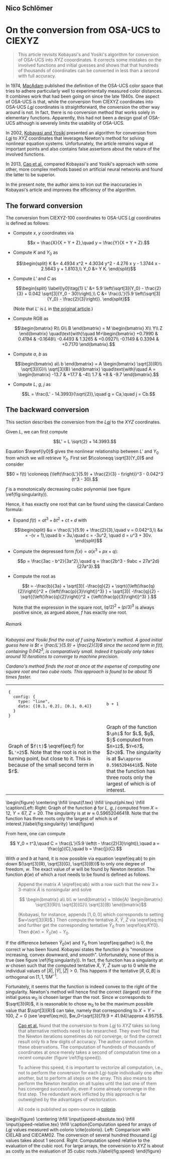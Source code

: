 ## Nico Schlömer
# On the conversion from OSA-UCS to CIEXYZ

> This article revisits Kobayasi's and Yosiki's algorithm for conversion of OSA-UCS into
> XYZ cooordinates. It corrects some mistakes on the involved functions and initial
> guesses and shows that that hundreds of thousands of coordinates can be converted in
> less than a second with full accuracy.

In 1974, [MacAdam]({https://doi.org/10.1364/josa.64.001691) published the definition of the OSA-UCS color space that
tries to adhere particularly well to experimentally measured color distances. It
combines work that had been going on since the late 1940s. One aspect of OSA-UCS is
that, while the conversion from CIEXYZ coordinates into OSA-UCS $`Lgj`$ coordinates is
straightforward, the conversion the other way around is not. In fact, there is no
conversion method that works solely in elementary functions. Apparently, this had not
been a design goal of OSA-UCS although is severely limits the usability of OSA-UCS.

In 2002, [Kobayasi and Yosiki](https://doi.org/10.1117/12.464524) presented an algorithm
for conversion from $`Lgj`$ to $`XYZ`$ coordinates that leverages Newton's method for
solving nonlinear equation systems. Unfortunately, the article remains vague at
important points and also contains false assertions about the nature of the involved
functions.

In 2013, [Cao et al.](https://doi.org/10.1364/josaa.30.001508) compared Kobayasi's and
Yosiki's approach with some other, more complex methods based on artificial neural
networks and found the latter to be superior.

In the present note, the author aims to iron out the inaccuracies in Kobayasi's article
and improves the efficiency of the algorithm.

## The forward conversion

The conversion from CIEXYZ-100 coordinates to OSA-UCS $`Lgj`$ coordinates is defined as
follows:

* Compute $`x`$, $`y`$ coordinates via
  ```math
  x = \frac{X}{X + Y + Z},\quad y = \frac{Y}{X + Y + Z}.
  ```
* Compute $`K`$ and $`Y_0`$ as
  ```math
  \begin{split}
    K &= 4.4934 x^2 + 4.3034 y^2 - 4.276 x y - 1.3744 x - 2.5643 y + 1.8103,\\
    Y_0 &= Y K.
  \end{split}
  ```
* Compute $`L'`$ and $`C`$ as
  ```math
  \begin{split}
  \label{ly0}\tag{1}
  L' &= 5.9 \left(\sqrt[3]{Y_0} - \frac{2}{3} + 0.042 \sqrt[3]{Y_0 - 30}\right),\\
  C &= \frac{L'}{5.9 \left(\sqrt[3]{Y_0} - \frac{2}{3}\right)}.
  \end{split}
  ```
  (Note that $`L'`$ is $`L`$ in [the original
  article]({https://doi.org/10.1364/josa.64.001691).)

* Compute RGB as
  ```math
  \begin{bmatrix}
    R\\
    G\\
    B
  \end{bmatrix}
  =
  M
  \begin{bmatrix}
    X\\
    Y\\
    Z
  \end{bmatrix}
  \quad\text{with}\quad
  M=\begin{bmatrix}
    +0.7990 & 0.4194 & -0.1648\\
    -0.4493 & 1.3265 & +0.0927\\
    -0.1149 & 0.3394 & +0.7170
  \end{bmatrix}.
  ```

* Compute $`a`$, $`b`$ as
  ```math
  \begin{bmatrix}
    a\\
    b
  \end{bmatrix}
  =
  A
  \begin{bmatrix}
    \sqrt[3]{R}\\
    \sqrt[3]{G}\\
    \sqrt[3]{B}
  \end{bmatrix}
  \quad\text{with}\quad
  A = \begin{bmatrix}
    -13.7 & +17.7 & -4\\
    1.7 & +8 & -9.7
  \end{bmatrix}.
  ```

* Compute $`L`$, $`g`$, $`j`$ as
  ```math
  L = \frac{L' - 14.3993}{\sqrt{2}},\quad g = Ca,\quad j = Cb.
  ```

## The backward conversion

This section describes the conversion from the  $`Lgj`$ to the $`XYZ`$ coordinates.

Given $`L`$, we can first compute
```math
L' = L \sqrt{2} + 14.3993.
```
Equation $`\eqref{ly0}`$ gives the nonlinear relationship between $`L'`$ and $`Y_0`$ from
which we will retrieve $`Y_0`$. First set $`t\coloneqq \sqrt[3]{Y_0}`$ and consider
```math
0 = f(t) \coloneqq {\left(\frac{L'}{5.9} + \frac{2}{3} - t\right)}^3 - 0.042^3 (t^3 - 30).
```
$`f`$ is a monotonically decreasing cubic polynomial (see figure \ref{fig:singularity}).

Hence, it has exactly one root that can be found using the classical Cardano formula:

* Expand $`f(t) = at^3 + bt^2 + ct + d`$ with
  ```math
  \begin{split}
    &u = \frac{L'}{5.9} + \frac{2}{3},\quad v = 0.042^3,\\
    &a = -(v + 1),\quad  b = 3u,\quad  c = -3u^2, \quad d = u^3 + 30v.
  \end{split}
  ```

* Compute the depressed form $`\tilde{f}(x)=a(x^3 + px + q)`$:
  ```math
  p = \frac{3ac - b^2}{3a^2},\quad q = \frac{2b^3 - 9abc + 27a^2d}{27a^3}.
  ```

* Compute the root as
  ```math
  t = -\frac{b}{3a} + \sqrt[3]{
    -\frac{q}{2} + \sqrt{{\left(\frac{q}{2}\right)}^2 + {\left(\frac{p}{3}\right)}^3}
  }
  + \sqrt[3]{
    -\frac{q}{2} - \sqrt{{\left(\frac{q}{2}\right)}^2 + {\left(\frac{p}{3}\right)}^3}
  }.
  ```
  Note that the expression in the square root, $`{\left(q/2\right)}^2 +
  {\left(p/3\right)}^3`$ is always positive since, as argued above, $f$ has
  exactly one root.

###### Remark
*Kobayasi and Yosiki find the root of $`f`$ using Newton's method.  A good initial
guess here is $`t = \frac{L'}{5.9} + \frac{2}{3}`$ since the second term in $`f(t)`$,
containing $`0.042^3`$, is comparatively small. Indeed it typically only takes around
10 iterations to converge to machine precision.*

*Cardano's method finds the root at once at the expense of computing one square root
and two cube roots. This approach is found to be about 15 times faster.*


<table>
<tr>
<td>
<pre lang="chartjs">
{
  config: {
    type: "line",
    data: {[0.1, 0.2], [0.1, 0.4]}
  }
}
</pre>
</td>
<td>
<pre lang="chartjs">
b + 1
</pre>
</td>
</tr>
<tr>
<td>
Graph of $<code>f(t)</code>$ \eqref{eq:f} for $<code>L'=25</code>$. Note that the root
is not in the turning point, but close to it. This is because of the small second term
in $<code>f</code>$.
</td>
<td>
Graph of the function $<code>\phi</code>$ for $<code>L</code>$, $<code>g</code>$,
$<code>j</code>$ computed from $<code>X=12</code>$, $<code>Y=67</code>$,
$<code>Z=20</code>$. The singularity is at $<code>w\approx 0.59652046418</code>$.  Note
that the function has three roots only the largest of which is of interest.
</td>
</tr>
</table>


\begin{figure}
  \centering
  \hfill
  \input{f.tex}
  \hfill
  \input{phi.tex}
  \hfill
  \caption{Left:
  Right: Graph of the function $\phi$ for $L$, $g$, $j$ computed from $X=12$, $Y=67$,
  $Z=20$. The singularity is at $w\approx 0.59652046418$.  Note that the function has
  three roots only the largest of which is of interest.}\label{fig:singularity}
\end{figure}

From here, one can compute
```math
  Y_0 = t^3,\quad
  C = \frac{L'}{5.9 \left(t - \frac{2}{3}\right)},\quad
  a = \frac{g}{C},\quad
  b = \frac{j}{C}.
```
With $`a`$ and $`b`$ at hand, it is now possible via equation \eqref{eq:ab} to pin down
$`(\sqrt[3]{R}, \sqrt[3]{G}, \sqrt[3]{B})`$ to only one degree of freedom, $`w`$.
The exact value of $`w`$ will be found by Newton iteration. The function $`\phi(w)`$
of which a root needs to be found is defined as follows.

> Append the matrix $`A`$ \eqref{eq:ab} with a row such that the new $`3\times3`$-matrix
> $`\tilde{A}`$ is nonsingular and solve
> ```math
>   \begin{bmatrix}
>     a\\
>     b\\
>     w
>   \end{bmatrix}
>   =
>   \tilde{A}
>   \begin{bmatrix}
>     \sqrt[3]{R}\\
>     \sqrt[3]{G}\\
>     \sqrt[3]{B}
>   \end{bmatrix}
> ```
> (Kobayasi, for instance, appends $`[1, 0, 0]`$ which corresponds to setting
> $`w=\sqrt[3]{R}`$.) Then compute the tentative $`\tilde{X}`$, $`\tilde{Y}`$, $`\tilde{Z}`$
> via \eqref{eq:m} and further get the corresponding tentative $`\tilde{Y}_0`$
> from \eqref{eq:KY0}. Then $`\phi(w) = \tilde{Y}_0(w) - Y_0`$.

If the difference between $`\tilde{Y}_0(w)`$ and $`Y_0`$ from \eqref{eq:gather} is 0,
the correct $`w`$ has been found.  Kobayasi states the function $`\phi`$ is "monotone
increasing, convex downward, and smooth". Unfortunately, none of this is true (see
figure \ref{fig:singularity}). In fact, the function has a singularity at $`w`$ chosen
such that the computed tentative $`\tilde{X}`$, $`\tilde{Y}`$, $`\tilde{Z}`$ sum up to 0
while the individual values of $`|\tilde{X}|, |\tilde{Y}|, |\tilde{Z}| > 0`$. This
happens if the tentative $`[R, G, B]`$ is orthogonal on $`[1,1,1] M^{-1}`$.

Fortunately, it seems that the function is indeed convex to the right of the
singularity.  Newton's method will hence find the correct (largest) root if the initial
guess $`w_0`$ is chosen larger than the root. Since $`w`$ corresponds to
$`\sqrt[3]{R}`$, it is reasonable to chose $`w_0`$ to be the maximum possible value that
$`\sqrt[3]{R}`$ can take, namely that corresponding to $`X=Y=100`$, $`Z=0`$
(see \eqref{eq:m}), $`w_0=\sqrt[3]{79.9 + 41.94}\approx 4.9575`$.

> [Cao et al.](https://doi.org/10.1364/josaa.30.001508) found that the conversion to from $`Lgj`$ to $`XYZ`$ takes so
> long that alternative methods need to be researched. They even find that the Newton
> iterations sometimes do not converge, or find the correct result only to a few digits
> of accuracy.  The author cannot confirm these observations. The computation of
> hundreds of thousands of coordinates at once merely takes a second of computation time
> on a recent computer (figure \ref{fig:speed}).
>
> To achieve this speed, it is important to vectorize all computation, i.e., not to
> perform the conversion for each $`Lgj`$-tuple individually one after another, but to
> perform all steps on the array. This also means to perform the Newton iteration on all
> tuples until the last one of them has converged successfully, even if some already
> converge in the first step. The redundant work inflicted by this approach is far
> outweighed by the advantages of vectorization.
>
> All code is published as open-source in [colorio](https://github.com/nschloe/colorio/).

\begin{figure}
  \centering
  \hfill
  \input{speed-absolute.tex}
  \hfill
  \input{speed-relative.tex}
  \hfill
  \caption{Computation speed for arrays of $Lgj$ values measured with
  colorio \cite{colorio}. Left: Comparison with CIELAB and CIECAM02.
  The conversion of several hundred thousand $Lgj$ values takes about 1 second. Right:
  Computation speed relative to the evaluation of the cubic root. For large arrays, the
  conversion to $XYZ$ is about as costly as the evaluation of 35 cubic roots.}\label{fig:speed}
\end{figure}
